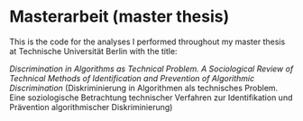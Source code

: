# Masterarbeit (master thesis)

This is the code for the analyses I performed throughout my master thesis at Technische Universität Berlin with the title: 

*Discrimination in Algorithms as Technical Problem. A Sociological Review of Technical Methods of Identification and Prevention of Algorithmic Discrimination*
(Diskriminierung in Algorithmen als technisches Problem. Eine soziologische Betrachtung technischer Verfahren zur Identifikation und Prävention algorithmischer Diskriminierung)
